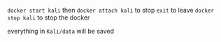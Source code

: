 
`docker start kali` then `docker attach kali` to stop `exit` to leave `docker stop kali` to stop the docker 

everything in `Kali/data` will be saved